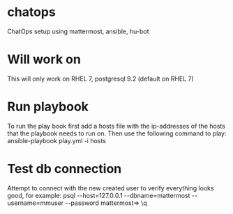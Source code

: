 # chatops
ChatOps setup using mattermost, ansible, hu-bot

# Will work on
This will only work on RHEL 7, postgresql 9.2 (default on RHEL 7)

# Run playbook
To run the play book first add a hosts file with the ip-addresses of the hosts
that the playbook needs to run on. Then use the following command to play:
  ansible-playbook play.yml -i hosts

# Test db connection
Attempt to connect with the new created user to verify everything looks good,
for example:
  psql --host=127.0.0.1 --dbname=mattermost --username=mmuser --password
  mattermost=> \q
